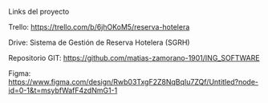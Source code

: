 Links del proyecto

Trello: https://trello.com/b/6jhOKoM5/reserva-hotelera

Drive: Sistema de Gestión de Reserva Hotelera (SGRH)

Repositorio GIT: https://github.com/matias-zamorano-1901/ING_SOFTWARE

Figma: https://www.figma.com/design/Rwb03TxgF2Z8NqBqIu7ZQf/Untitled?node-id=0-1&t=msybfWafF4zdNmG1-1
